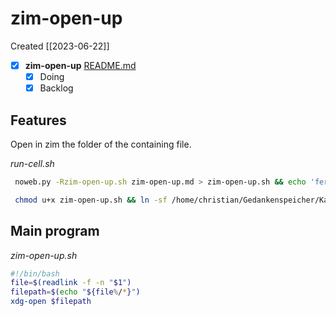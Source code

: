 # zim-open-up
Created [[2023-06-22]]

- [X]  **zim-open-up**  [README.md](README.md)
    - [X] Doing
    - [X] Backlog

## Features

Open in zim the folder of the containing file.

*run-cell.sh*
```bash
 noweb.py -Rzim-open-up.sh zim-open-up.md > zim-open-up.sh && echo 'fertig' 
```


```bash
 chmod u+x zim-open-up.sh && ln -sf /home/christian/Gedankenspeicher/KanDo/GedankenspeicherEinrichtung/GedankenspeicherCoding/zim-open-up.sh ~/.local/bin/zim-open-up.sh && echo 'fertig'
 ```


## Main program

*zim-open-up.sh*
```bash
#!/bin/bash
file=$(readlink -f -n "$1")
filepath=$(echo "${file%/*}")
xdg-open $filepath
```
